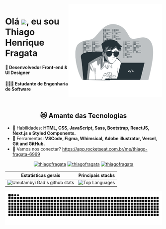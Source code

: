<img src="developer.svg" min-width="300px" max-width="300px" width="300px" align="right" alt="Computador">

<h1>Olá <img src="https://raw.githubusercontent.com/kaueMarques/kaueMarques/master/hi.gif" width="30px">, eu sou Thiago Henrique Fragata</h1>
<h4>🦄 Desenvolvedor Front-end & UI Designer</h4>
<h4>👨🏻‍🎓 Estudante de Engenharia de Software</h4>

<br/>

<h2 align="center">😻 Amante das Tecnologias</h2>

- 🦄 Habilidades: <strong>HTML, CSS, JavaScript, Sass, Bootstrap, ReactJS, Next.js e Styled Components.</strong>
- 💼 Ferramentas: <strong>VSCode, Figma, Whimsical, Adobe illustrator, Vercel, Git and GitHub.</strong>
- 🚀 Vamos nos conectar? https://app.rocketseat.com.br/me/thiago-fragata-6969

<p align="center">
<a href="https://www.linkedin.com/in/thiago-henrique-fragata-2603b5207/" target="blank"><img align="center" src="https://cdn.jsdelivr.net/npm/simple-icons@3.0.1/icons/linkedin.svg" alt="thiagofragata" height="30" width="30" /></a>
<a href="https://www.facebook.com/tfragata" target="blank"><img align="center" src="https://cdn.jsdelivr.net/npm/simple-icons@3.0.1/icons/facebook.svg" alt="thiagofragata" height="30" width="30" /></a>
<a href="https://www.instagram.com/_thiagofragata/" target="blank"><img align="center" src="https://cdn.jsdelivr.net/npm/simple-icons@3.0.1/icons/instagram.svg" alt="thiagofragata" height="30" width="30" /></a>
</p>

| Estatísticas gerais                                                                                                                                                     | Principais stacks                                                                                                                                                                 |
| ----------------------------------------------------------------------------------------------------------------------------------------------------------------------- | --------------------------------------------------------------------------------------------------------------------------------------------------------------------------------- |
| ![Umutambyi Gad's github stats](https://github-readme-stats.vercel.app/api?username=ThiagoFragata&show_icons=true&hide_border=true&count_private=true&theme=tokyonight) | ![Top Languages](https://github-readme-stats.vercel.app/api/top-langs/?username=ThiagoFragata&langs_count=10&count_private=true&hide_border=true&theme=tokyonight&layout=compact) |
 
![Snake animation](https://github.com/ThiagoFragata/ThiagoFragata/blob/output/github-contribution-grid-snake.svg)
